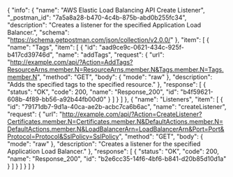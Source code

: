 {
  "info": {
    "name": "AWS Elastic Load Balancing API Create Listener",
    "_postman_id": "7a5a8a28-b470-4c4b-875b-abd0b255fc34",
    "description": "Creates a listener for the specified Application Load Balancer.",
    "schema": "https://schema.getpostman.com/json/collection/v2.0.0/"
  },
  "item": [
    {
      "name": "Tags",
      "item": [
        {
          "id": "aad9ce9c-0621-434c-925f-b417cd39746d",
          "name": "addTags",
          "request": {
            "url": "http://example.com/api/?Action=AddTags?ResourceArns.member.N=ResourceArns.member.N&Tags.member.N=Tags.member.N",
            "method": "GET",
            "body": {
              "mode": "raw"
            },
            "description": "Adds the specified tags to the specified resource."
          },
          "response": [
            {
              "status": "OK",
              "code": 200,
              "name": "Response_200",
              "id": "b4f59621-608b-4f89-bb56-a92b44fb00d0"
            }
          ]
        }
      ]
    },
    {
      "name": "Listeners",
      "item": [
        {
          "id": "79171db7-9d1a-40ca-ae2b-acbc7ca6b6ac",
          "name": "createListener",
          "request": {
            "url": "http://example.com/api/?Action=CreateListener?Certificates.member.N=Certificates.member.N&DefaultActions.member.N=DefaultActions.member.N&LoadBalancerArn=LoadBalancerArn&Port=Port&Protocol=Protocol&SslPolicy=SslPolicy",
            "method": "GET",
            "body": {
              "mode": "raw"
            },
            "description": "Creates a listener for the specified Application Load Balancer."
          },
          "response": [
            {
              "status": "OK",
              "code": 200,
              "name": "Response_200",
              "id": "b2e6cc35-14f6-4bf6-b841-d20b85d10d1a"
            }
          ]
        }
      ]
    }
  ]
}
